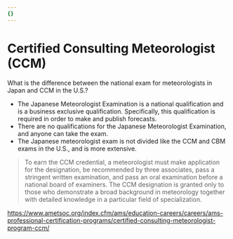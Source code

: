 ```yaml
---
{}
---
```

# Certified Consulting Meteorologist (CCM)

What is the difference between the national exam for meteorologists in Japan and CCM in the U.S.?

- The Japanese Meteorologist Examination is a national qualification and is a business exclusive qualification. Specifically, this qualification is required in order to make and publish forecasts.  
- There are no qualifications for the Japanese Meteorologist Examination, and anyone can take the exam.  
- The Japanese meteorologist exam is not divided like the CCM and CBM exams in the U.S., and is more extensive.  

> To earn the CCM credential, a meteorologist must make application for the designation, be recommended by three associates, pass a stringent written examination, and pass an oral examination before a national board of examiners. The CCM designation is granted only to those who demonstrate a broad background in meteorology together with detailed knowledge in a particular field of specialization.

https://www.ametsoc.org/index.cfm/ams/education-careers/careers/ams-professional-certification-programs/certified-consulting-meteorologist-program-ccm/